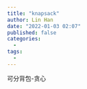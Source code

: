 ```yaml
---
title: "knapsack"
author: Lin Han
date: "2022-01-03 02:07"
published: false
categories:
  -
tags:
  -
---
```


可分背包-贪心
